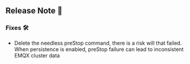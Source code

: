## Release Note 🍻

### Fixes 🛠

- Delete the needless preStop command, there is a risk will that failed. When persistence is enabled, preStop failure can lead to inconsistent EMQX cluster data
